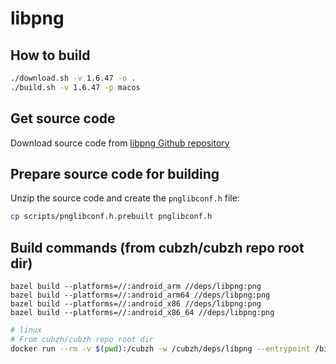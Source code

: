 # libpng

## How to build

```sh
./download.sh -v 1.6.47 -o .
./build.sh -v 1.6.47 -p macos
```

## Get source code

Download source code from [libpng Github repository](https://github.com/pnggroup/libpng/tags)

## Prepare source code for building

Unzip the source code and create the `pnglibconf.h` file:

```sh
cp scripts/pnglibconf.h.prebuilt pnglibconf.h
```

## Build commands (from cubzh/cubzh repo root dir)

```shell
bazel build --platforms=//:android_arm //deps/libpng:png
bazel build --platforms=//:android_arm64 //deps/libpng:png
bazel build --platforms=//:android_x86 //deps/libpng:png
bazel build --platforms=//:android_x86_64 //deps/libpng:png
```

```sh
# linux
# From cubzh/cubzh repo root dir
docker run --rm -v $(pwd):/cubzh -w /cubzh/deps/libpng --entrypoint /bin/bash --platform linux/amd64 voxowl/bazel:8.1.1 ./build.sh -p linux -v 1.6.47
```